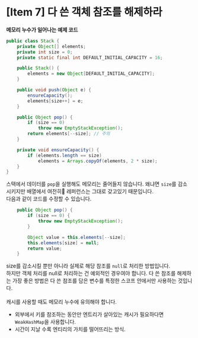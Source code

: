 # [Item 7] 다 쓴 객체 참조를 해제하라
**메모리 누수가 일어나는 예제 코드**
``` java
public class Stack {
    private Object[] elements;
    private int size = 0;
    private static final int DEFAULT_INITIAL_CAPACITY = 16;

    public Stack() {
        elements = new Object[DEFAULT_INITIAL_CAPACITY];
    }

    public void push(Object e) {
        ensureCapacity();
        elements[size++] = e; 
    }

    public Object pop() {
        if (size == 0)
            throw new EmptyStackException();
        return elements[--size]; // 주의
    }

    private void ensureCapacity() {
        if (elements.length == size)
            elements = Arrays.copyOf(elements, 2 * size);
    }
}
```
스택에서 데이터를 `pop`을 실행해도 메모리는 줄어들지 않습니다. 왜냐면 `size`를 감소 시키지만 배열에서 여전히 레퍼런스는 그대로 갖고있기 때문입니다.
</br>
다음과 같이 코드를 수정할 수 있습니다.
``` java
    public Object pop() {
        if (size == 0) {
            throw new EmptyStackException();
        }

        Object value = this.elements[--size];
        this.elements[size] = null;
        return value;
    }
```

size를 감소시킬 뿐만 아니라 실제로 해당 참조를 `null`로 처리한 방법입니다.
</br>
하지만 객체 처리를 null로 처리하는 건 예외적인 경우여야 합니다. 다 쓴 참조를 해제하는 가장 좋은 방법은 다 쓴 참조를 담은 변수를 특정한 스코프 안에서만 사용하는 것입니다.
</br></br>
캐시를 사용할 때도 메모리 누수에 유의해야 합니다. 
- 외부에서 키를 참조하는 동안만 엔트리가 살아있는 캐시가 필요하다면 `WeakHashMap`을 사용합니다.
- 시간이 지날 수록 엔티리의 가치를 떨어뜨리는 방식.


